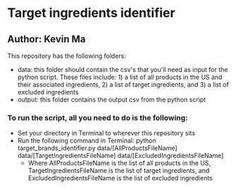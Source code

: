 # Target ingredients identifier
## Author: Kevin Ma
 This repository has the following folders:
 - data: this folder should contain the csv's that you'll need as input for the python script. These files include: 1) a list of all products in the US and their associated ingredients, 2) a list of target ingredients, and 3) a list of excluded ingredients
 - output: this folder contains the output csv from the python script

### To run the script, all you need to do is the following:
- Set your directory in Terminal to wherever this repository sits
- Run the following command in Terminal: python target_brands_identifier.py data/[AllProductsFileName] data/[TargetIngredientsFileName] data/[ExcludedIngredientsFileName]
    - Where AllProductsFileName is the list of all products in the US, TargetIngredientsFileName is the list of target ingredients, and ExcludedIngredientsFileName is the list of excluded ingredients
